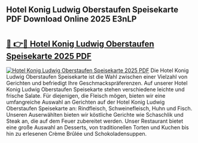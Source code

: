 ## Hotel Konig Ludwig Oberstaufen Speisekarte PDF Download Online 2025 E3nLP

# <h2><a href="http://gca7w6.nevu.top/?p=Hotel+Konig+Ludwig+Oberstaufen+Speisekarte">🔗 👉🔴 Hotel Konig Ludwig Oberstaufen Speisekarte 2025 PDF</a></h2>

[![Hotel Konig Ludwig Oberstaufen Speisekarte 2025 PDF](https://i.imgur.com/dBaPXMq.png)](http://gca7w6.nevu.top/?p=Hotel+Konig+Ludwig+Oberstaufen+Speisekarte)
Die Hotel Konig Ludwig Oberstaufen Speisekarte ist die Wahl zwischen einer Vielzahl von Gerichten und befriedigt Ihre Geschmackspräferenzen. Auf unserer Hotel Konig Ludwig Oberstaufen Speisekarte stehen verschiedene leichte und frische Salate. Für diejenigen, die Fleisch mögen, bieten wir eine umfangreiche Auswahl an Gerichten auf der Hotel Konig Ludwig Oberstaufen Speisekarte an: Rindfleisch, Schweinefleisch, Huhn und Fisch. Unseren Auserwählten bieten wir köstliche Gerichte wie Schaschlik und Steak an, die auf dem Feuer zubereitet werden. Unser Restaurant bietet eine große Auswahl an Desserts, von traditionellen Torten und Kuchen bis hin zu erlesenen Crème Brûlée und Schokoladensuppen.
